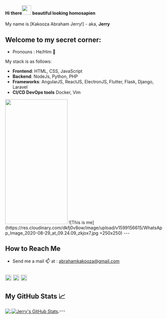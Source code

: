 #### Hi there<img src="https://raw.githubusercontent.com/MartinHeinz/MartinHeinz/master/wave.gif" width="30px"> beautiful looking homosapien
My name is [Kakooza Abraham Jerry!] - aka, **Jerry**

## Welcome to my secret corner:
* Pronouns : He/Him :man:

My stack is as follows:
* **Frontend**: HTML, CSS, JavaScript
* **Backend**: NodeJs, Python, PHP
* **Frameworks**: AngularJS, ReactJS, ElectronJS, Flutter, Flask, Django, Laravel
* **CI/CD DevOps tools** Docker, Vim
<img src="https://res.cloudinary.com/dkfj0v8ow/image/upload/v1599156615/WhatsApp_Image_2020-08-29_at_09.24.09_zkjox7.jpg" width="200" height="400" />
![This is me](https://res.cloudinary.com/dkfj0v8ow/image/upload/v1599156615/WhatsApp_Image_2020-08-29_at_09.24.09_zkjox7.jpg =250x250)
---

## How to Reach Me
* Send me a mail :mailbox: at : abrahamkakooza@gmail.com

[<img src='https://cdn.jsdelivr.net/npm/simple-icons@3.0.1/icons/linkedin.svg' alt='linkedin' height='20'>](https://www.linkedin.com/in/kakooza-jerry-916481b1/) [<img src='https://cdn.jsdelivr.net/npm/simple-icons@3.0.1/icons/instagram.svg' alt='instagram' height='20'>](https://www.instagram.com/the_ayahuasca_/) [<img src='https://cdn.jsdelivr.net/npm/simple-icons@3.0.1/icons/twitter.svg' alt='twitter' height='20'>](https://twitter.com/KakoozaJerry) 
---

## My GitHub Stats &#x1f4c8;

<a href="https://github.com/deborahtrez/deborahtrez">
  <img align="center" src="https://github-readme-stats.vercel.app/api/top-langs/?username=kakoozajerry&hide=java,html&title_color=ffffff&text_color=c9cacc&icon_color=2bbc8a&bg_color=1d1f21" />
</a>
<a href="https://github.com/KakoozaJerry">
  <img align="center" src="https://github-readme-stats.vercel.app/api?username=kakoozajerry&show_icons=true&line_height=27&count_private=true&title_color=ffffff&text_color=c9cacc&icon_color=2bbc8a&bg_color=1d1f21" alt="Jerry's GitHub Stats" />
</a>
---

<!--
**KakoozaJerry/KakoozaJerry** is a ✨ _special_ ✨ repository because its `README.md` (this file) appears on your GitHub profile.

Here are some ideas to get you started:

- 🔭 I’m currently working on ...
- 🌱 I’m currently learning ...
- 👯 I’m looking to collaborate on ...
- 🤔 I’m looking for help with ...
- 💬 Ask me about ...
- 📫 How to reach me: ...
- 😄 Pronouns: ...
- ⚡ Fun fact: ...
-->
